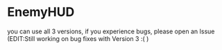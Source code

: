 # EnemyHUD

you can use all 3 versions, if you experience bugs, please open an Issue
(EDIT:Still working on bug fixes with Version 3 :( )
